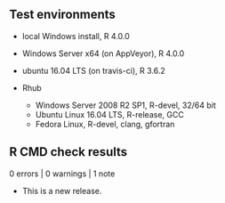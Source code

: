 ## Test environments
* local Windows install, R 4.0.0
* Windows Server x64 (on AppVeyor), R 4.0.0
* ubuntu 16.04 LTS (on travis-ci), R 3.6.2

* Rhub
  * Windows Server 2008 R2 SP1, R-devel, 32/64 bit
  * Ubuntu Linux 16.04 LTS, R-release, GCC
  * Fedora Linux, R-devel, clang, gfortran

## R CMD check results

0 errors | 0 warnings | 1 note

* This is a new release.
